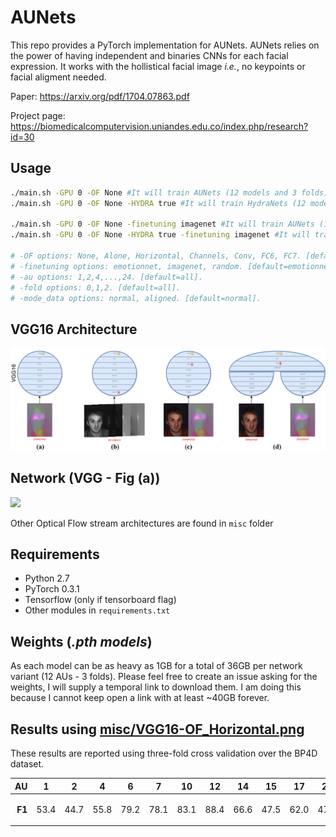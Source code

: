 # AUNets
This repo provides a PyTorch implementation for AUNets. AUNets relies on the power of having independent and binaries CNNs for each facial expression. It works with the hollistical facial image *i.e.*, no keypoints or facial aligment needed. 

Paper: https://arxiv.org/pdf/1704.07863.pdf

Project page: https://biomedicalcomputervision.uniandes.edu.co/index.php/research?id=30

## Usage
```bash
./main.sh -GPU 0 -OF None #It will train AUNets (12 models and 3 folds) from emotionnet weights.
./main.sh -GPU 0 -OF None -HYDRA true #It will train HydraNets (12 models and 3 folds) from emotionnet weights. 

./main.sh -GPU 0 -OF None -finetuning imagenet #It will train AUNets (12 models and 3 folds) from imagenet weights. 
./main.sh -GPU 0 -OF None -HYDRA true -finetuning imagenet #It will train HydraNets (12 models and 3 folds) from imagenet weights. 

# -OF options: None, Alone, Horizontal, Channels, Conv, FC6, FC7. [default=None].
# -finetuning options: emotionnet, imagenet, random. [default=emotionnet].
# -au options: 1,2,4,...,24. [default=all].
# -fold options: 0,1,2. [default=all].
# -mode_data options: normal, aligned. [default=normal].
```

## VGG16 Architecture
![](misc/arqs.png)

## Network (VGG - Fig (a))
![](misc/VGG16-OF_None.png)

Other Optical Flow stream architectures are found in `misc` folder

## Requirements

- Python 2.7 
- PyTorch 0.3.1
- Tensorflow (only if tensorboard flag)
- Other modules in `requirements.txt`

## Weights (*.pth models*)

As each model can be as heavy as 1GB for a total of 36GB per network variant (12 AUs - 3 folds). Please feel free to create an issue asking for the weights, I will supply a temporal link to download them. I am doing this because I cannot keep open a link with at least ~40GB forever.  

## Results using [misc/VGG16-OF_Horizontal.png](misc/VGG16-OF_Horizontal.png)
These results are reported using three-fold cross validation over the BP4D dataset. 

<table>
<thead>
<tr class="header">
<th style="text-align: right;"><strong>AU</strong></th>
<th style="text-align: center;">1</th>
<th style="text-align: center;">2</th>
<th style="text-align: center;">4</th>
<th style="text-align: center;">6</th>
<th style="text-align: center;">7</th>
<th style="text-align: center;">10</th>
<th style="text-align: center;">12</th>
<th style="text-align: center;">14</th>
<th style="text-align: center;">15</th>
<th style="text-align: center;">17</th>
<th style="text-align: center;">23</th>
<th style="text-align: center;">24</th>
<th style="text-align: center;"><strong><em>Av.</em></strong></th>
</tr>
</thead>
<tbody>
<tr class="odd">
<td style="text-align: right;"><p><strong>F1</strong></p></td>
<td style="text-align: center;">53.4</td>
<td style="text-align: center;">44.7</td>
<td style="text-align: center;">55.8</td>
<td style="text-align: center;">79.2</td>
<td style="text-align: center;">78.1</td>
<td style="text-align: center;">83.1</td>
<td style="text-align: center;">88.4</td>
<td style="text-align: center;">66.6</td>
<td style="text-align: center;">47.5</td>
<td style="text-align: center;">62.0</td>
<td style="text-align: center;">47.3</td>
<td style="text-align: center;">49.7</td>
<td style="text-align: center;"><strong>63.0</strong></td>
</tr>
</tbody>
</table>
